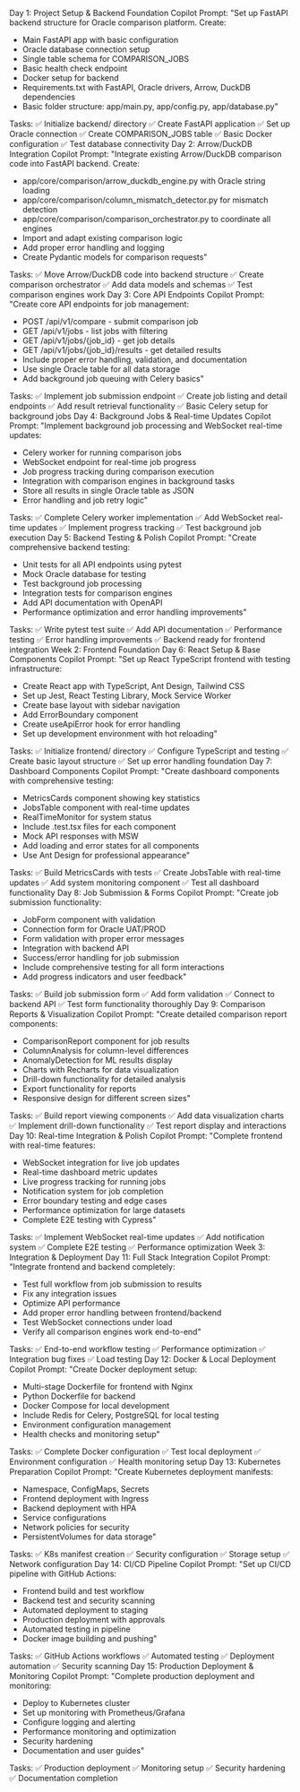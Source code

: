 Day 1: Project Setup & Backend Foundation
Copilot Prompt:
"Set up FastAPI backend structure for Oracle comparison platform. Create:
- Main FastAPI app with basic configuration
- Oracle database connection setup
- Single table schema for COMPARISON_JOBS
- Basic health check endpoint
- Docker setup for backend
- Requirements.txt with FastAPI, Oracle drivers, Arrow, DuckDB dependencies
- Basic folder structure: app/main.py, app/config.py, app/database.py"

Tasks:
✅ Initialize backend/ directory
✅ Create FastAPI application
✅ Set up Oracle connection
✅ Create COMPARISON_JOBS table
✅ Basic Docker configuration
✅ Test database connectivity
Day 2: Arrow/DuckDB Integration
Copilot Prompt:
"Integrate existing Arrow/DuckDB comparison code into FastAPI backend. Create:
- app/core/comparison/arrow_duckdb_engine.py with Oracle string loading
- app/core/comparison/column_mismatch_detector.py for mismatch detection
- app/core/comparison/comparison_orchestrator.py to coordinate all engines
- Import and adapt existing comparison logic
- Add proper error handling and logging
- Create Pydantic models for comparison requests"

Tasks:
✅ Move Arrow/DuckDB code into backend structure
✅ Create comparison orchestrator
✅ Add data models and schemas
✅ Test comparison engines work
Day 3: Core API Endpoints
Copilot Prompt:
"Create core API endpoints for job management:
- POST /api/v1/compare - submit comparison job
- GET /api/v1/jobs - list jobs with filtering
- GET /api/v1/jobs/{job_id} - get job details
- GET /api/v1/jobs/{job_id}/results - get detailed results
- Include proper error handling, validation, and documentation
- Use single Oracle table for all data storage
- Add background job queuing with Celery basics"

Tasks:
✅ Implement job submission endpoint
✅ Create job listing and detail endpoints
✅ Add result retrieval functionality
✅ Basic Celery setup for background jobs
Day 4: Background Jobs & Real-time Updates
Copilot Prompt:
"Implement background job processing and WebSocket real-time updates:
- Celery worker for running comparison jobs
- WebSocket endpoint for real-time job progress
- Job progress tracking during comparison execution
- Integration with comparison engines in background tasks
- Store all results in single Oracle table as JSON
- Error handling and job retry logic"

Tasks:
✅ Complete Celery worker implementation
✅ Add WebSocket real-time updates
✅ Implement progress tracking
✅ Test background job execution
Day 5: Backend Testing & Polish
Copilot Prompt:
"Create comprehensive backend testing:
- Unit tests for all API endpoints using pytest
- Mock Oracle database for testing
- Test background job processing
- Integration tests for comparison engines
- Add API documentation with OpenAPI
- Performance optimization and error handling improvements"

Tasks:
✅ Write pytest test suite
✅ Add API documentation
✅ Performance testing
✅ Error handling improvements
✅ Backend ready for frontend integration
Week 2: Frontend Foundation
Day 6: React Setup & Base Components
Copilot Prompt:
"Set up React TypeScript frontend with testing infrastructure:
- Create React app with TypeScript, Ant Design, Tailwind CSS
- Set up Jest, React Testing Library, Mock Service Worker
- Create base layout with sidebar navigation
- Add ErrorBoundary component
- Create useApiError hook for error handling
- Set up development environment with hot reloading"

Tasks:
✅ Initialize frontend/ directory
✅ Configure TypeScript and testing
✅ Create basic layout structure
✅ Set up error handling foundation
Day 7: Dashboard Components
Copilot Prompt:
"Create dashboard components with comprehensive testing:
- MetricsCards component showing key statistics
- JobsTable component with real-time updates
- RealTimeMonitor for system status
- Include .test.tsx files for each component
- Mock API responses with MSW
- Add loading and error states for all components
- Use Ant Design for professional appearance"

Tasks:
✅ Build MetricsCards with tests
✅ Create JobsTable with real-time updates
✅ Add system monitoring component
✅ Test all dashboard functionality
Day 8: Job Submission & Forms
Copilot Prompt:
"Create job submission functionality:
- JobForm component with validation
- Connection form for Oracle UAT/PROD
- Form validation with proper error messages
- Integration with backend API
- Success/error handling for job submission
- Include comprehensive testing for all form interactions
- Add progress indicators and user feedback"

Tasks:
✅ Build job submission form
✅ Add form validation
✅ Connect to backend API
✅ Test form functionality thoroughly
Day 9: Comparison Reports & Visualization
Copilot Prompt:
"Create detailed comparison report components:
- ComparisonReport component for job results
- ColumnAnalysis for column-level differences
- AnomalyDetection for ML results display
- Charts with Recharts for data visualization
- Drill-down functionality for detailed analysis
- Export functionality for reports
- Responsive design for different screen sizes"

Tasks:
✅ Build report viewing components
✅ Add data visualization charts
✅ Implement drill-down functionality
✅ Test report display and interactions
Day 10: Real-time Integration & Polish
Copilot Prompt:
"Complete frontend with real-time features:
- WebSocket integration for live job updates
- Real-time dashboard metric updates
- Live progress tracking for running jobs
- Notification system for job completion
- Error boundary testing and edge cases
- Performance optimization for large datasets
- Complete E2E testing with Cypress"

Tasks:
✅ Implement WebSocket real-time updates
✅ Add notification system
✅ Complete E2E testing
✅ Performance optimization
Week 3: Integration & Deployment
Day 11: Full Stack Integration
Copilot Prompt:
"Integrate frontend and backend completely:
- Test full workflow from job submission to results
- Fix any integration issues
- Optimize API performance
- Add proper error handling between frontend/backend
- Test WebSocket connections under load
- Verify all comparison engines work end-to-end"

Tasks:
✅ End-to-end workflow testing
✅ Performance optimization
✅ Integration bug fixes
✅ Load testing
Day 12: Docker & Local Deployment
Copilot Prompt:
"Create Docker deployment setup:
- Multi-stage Dockerfile for frontend with Nginx
- Python Dockerfile for backend
- Docker Compose for local development
- Include Redis for Celery, PostgreSQL for local testing
- Environment configuration management
- Health checks and monitoring setup"

Tasks:
✅ Complete Docker configuration
✅ Test local deployment
✅ Environment configuration
✅ Health monitoring setup
Day 13: Kubernetes Preparation
Copilot Prompt:
"Create Kubernetes deployment manifests:
- Namespace, ConfigMaps, Secrets
- Frontend deployment with Ingress
- Backend deployment with HPA
- Service configurations
- Network policies for security
- PersistentVolumes for data storage"

Tasks:
✅ K8s manifest creation
✅ Security configuration
✅ Storage setup
✅ Network configuration
Day 14: CI/CD Pipeline
Copilot Prompt:
"Set up CI/CD pipeline with GitHub Actions:
- Frontend build and test workflow
- Backend test and security scanning
- Automated deployment to staging
- Production deployment with approvals
- Automated testing in pipeline
- Docker image building and pushing"

Tasks:
✅ GitHub Actions workflows
✅ Automated testing
✅ Deployment automation
✅ Security scanning
Day 15: Production Deployment & Monitoring
Copilot Prompt:
"Complete production deployment and monitoring:
- Deploy to Kubernetes cluster
- Set up monitoring with Prometheus/Grafana
- Configure logging and alerting
- Performance monitoring and optimization
- Security hardening
- Documentation and user guides"

Tasks:
✅ Production deployment
✅ Monitoring setup
✅ Security hardening
✅ Documentation completion